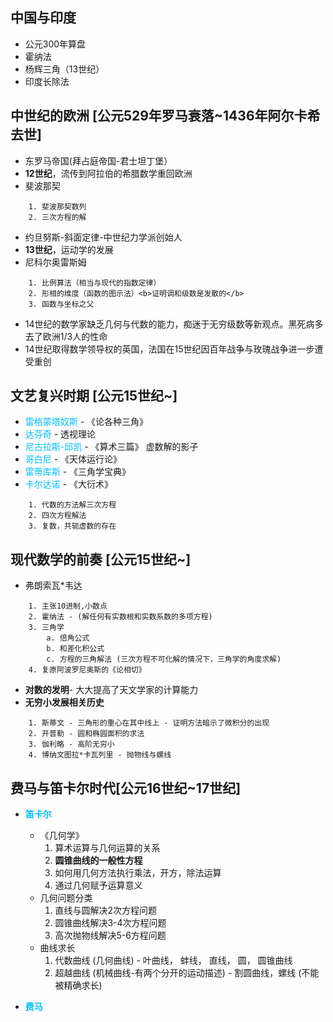 ## 中国与印度  ##
- 公元300年算盘
- 霍纳法
- 杨辉三角（13世纪）
- 印度长除法

## 中世纪的欧洲 [公元529年罗马衰落~1436年阿尔卡希去世] ##
- 东罗马帝国(拜占庭帝国-君士坦丁堡）
- <b>12世纪</b>，流传到阿拉伯的希腊数学重回欧洲
- 斐波那契
```
    1. 斐波那契数列
    2. 三次方程的解
```
- 约旦努斯-斜面定律-中世纪力学派创始人
- <b>13世纪</b>，运动学的发展
- 尼科尔奥雷斯姆
```
    1. 比例算法（相当与现代的指数定律）
    2. 形相的维度（函数的图示法）<b>证明调和级数是发散的</b>
    3. 函数与坐标之父
```
- 14世纪的数学家缺乏几何与代数的能力，痴迷于无穷级数等新观点。黑死病多去了欧洲1/3人的性命
- 14世纪取得数学领导权的英国，法国在15世纪因百年战争与玫瑰战争进一步遭受重创

## 文艺复兴时期 [公元15世纪~] ##
- <font color="deepskyblue">雷格蒙塔奴斯</font> - 《论各种三角》
- <font color="deepskyblue">达芬奇</font> - 透视理论
- <font color="deepskyblue">尼古拉斯-邱凯</font> - 《算术三篇》 虚数解的影子
- <font color="deepskyblue">哥白尼</font> - 《天体运行论》
- <font color="deepskyblue">雷蒂库斯</font> - 《三角学宝典》
- <font color="deepskyblue">卡尔达诺</font> - 《大衍术》
```
    1. 代数的方法解三次方程
    2. 四次方程解法
    3. 复数，共轭虚数的存在
```

## 现代数学的前奏 [公元15世纪~] ##
- 弗朗索瓦*韦达
```
    1. 主张10进制,小数点
    2. 霍纳法 - (解任何有实数根和实数系数的多项方程)
    3. 三角学 
        a. 倍角公式
        b. 和差化积公式
        c. 方程的三角解法 (三次方程不可化解的情况下，三角学的角度求解)
    4. 复原阿波罗尼奥斯的《论相切》
``` 
- <b>对数的发明</b>- 大大提高了天文学家的计算能力 
- <b>无穷小发展相关历史</b>
```
    1. 斯蒂文 - 三角形的重心在其中线上 - 证明方法暗示了微积分的出现
    2. 开普勒 - 圆和椭圆面积的求法
    3. 伽利略 - 高阶无穷小
    4. 博纳文图拉*卡瓦列里 - 抛物线与螺线
```
## 费马与笛卡尔时代[公元16世纪~17世纪] ##
- <font color="deepskyblue"><b>笛卡尔</b></font>
    - 《几何学》
        1. 算术运算与几何运算的关系
        2. <b>圆锥曲线的一般性方程</b> 
        3. 如何用几何方法执行乘法，开方，除法运算
        4. 通过几何赋予运算意义
    - 几何问题分类
        1. 直线与圆解决2次方程问题
        2. 圆锥曲线解决3-4次方程问题
        3. 高次抛物线解决5-6方程问题
    - 曲线求长
        1. 代数曲线 (几何曲线) - 叶曲线， 蚌线， 直线， 圆， 圆锥曲线
        2. 超越曲线 (机械曲线-有两个分开的运动描述) - 割圆曲线，螺线 (不能被精确求长)

- <font color="deepskyblue"><b>费马</b></font>


